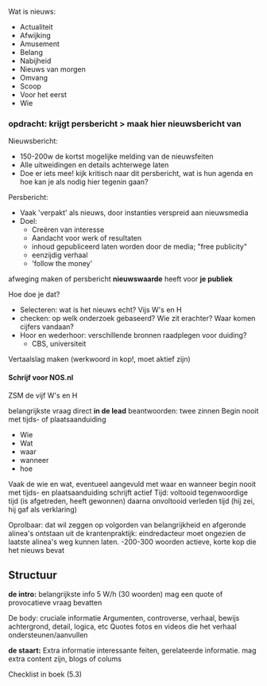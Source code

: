 
Wat is nieuws:
- Actualiteit
- Afwijking
- Amusement
- Belang
- Nabijheid
- Nieuws van morgen
- Omvang
- Scoop
- Voor het eerst
- Wie

### opdracht: krijgt persbericht > maak hier nieuwsbericht van

Nieuwsbericht:
- 150-200w de kortst mogelijke melding van de nieuwsfeiten
- Alle uitweidingen en details achterwege laten
- Doe er iets mee! kijk kritisch naar dit persbericht, wat is hun agenda en hoe kan je als nodig hier tegenin gaan?


Persbericht:
- Vaak 'verpakt' als nieuws, door instanties verspreid aan nieuwsmedia
- Doel:
	- Creëren van interesse
	- Aandacht voor werk of resultaten
	- inhoud gepubliceerd laten worden door de media; "free publicity"
	- eenzijdig verhaal
	- 'follow the money'

afweging maken of persbericht **nieuwswaarde** heeft voor **je publiek**

Hoe doe je dat?
- Selecteren: wat is het nieuws echt? Vijs W's en H
- checken: op welk onderzoek gebaseerd? Wie zit erachter? Waar komen cijfers vandaan?
- Hoor en wederhoor: verschillende bronnen raadplegen voor duiding?
	- CBS, universiteit


Vertaalslag maken
(werkwoord in kop!, moet aktief zijn)


#### Schrijf voor NOS.nl

ZSM de vijf W's en H

belangrijkste vraag direct **in de lead** beantwoorden: twee zinnen
Begin nooit met tijds- of plaatsaanduiding

- Wie
- Wat
- waar
- wanneer
- hoe


Vaak de wie en wat, eventueel aangevuld met waar en wanneer
begin nooit met tijds- en plaatsaanduiding
schrijft actief
Tijd: voltooid tegenwoordige tijd (is afgetreden, heeft gewonnen) daarna onvoltooid verleden tijd (hij zei, hij gaf als verklaring)

Oprolbaar: dat wil zeggen op volgorden van belangrijkheid en afgeronde alinea's ontstaan uit de krantenpraktijk: eindredacteur moet ongezien de laatste alinea's weg kunnen laten.
-200-300 woorden
actieve, korte kop die het nieuws bevat


## Structuur
**de intro:** belangrijkste info
5 W/h (30 woorden) mag een quote of provocatieve vraag bevatten

De body: cruciale informatie
Argumenten, controverse, verhaal, bewijs
achtergrond, detail, logica, etc
Quotes fotos en videos die het verhaal ondersteunen/aanvullen

**de staart:** Extra informatie
interessante feiten, gerelateerde informatie. mag extra content zijn, blogs of colums




Checklist in boek (5.3)

